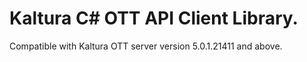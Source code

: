 # Kaltura C# OTT API Client Library.
Compatible with Kaltura OTT server version 5.0.1.21411 and above.
